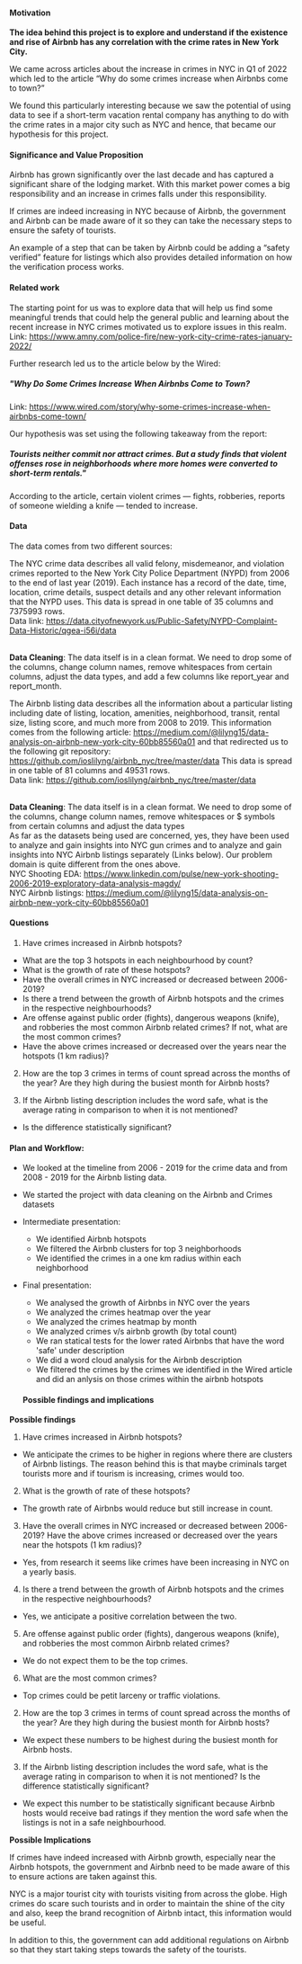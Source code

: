 #### Motivation

**The idea behind this project is to explore and understand if the existence and rise of Airbnb has any correlation with the crime rates in New York City.** <br>


We came across articles about the increase in crimes in NYC in Q1 of 2022 which led to the article “Why do some crimes increase when Airbnbs come to town?” 

We found this particularly interesting because we saw the potential of using data to see if a short-term vacation rental company has anything to do with the crime rates in a major city such as NYC and hence, that became our hypothesis for this project.

#### Significance and Value Proposition
Airbnb has grown significantly over the last decade and has captured a significant share of the lodging market. With this market power comes a big responsibility and an increase in crimes falls under this responsibility.

If crimes are indeed increasing in NYC because of Airbnb, the government and Airbnb can be made aware of it so they can take the necessary steps to ensure the safety of tourists.

An example of a step that can be taken by Airbnb could be adding a “safety verified” feature for listings which also provides detailed information on how the verification process works.

#### Related work
The starting point for us was to explore data that will help us find some meaningful trends that could help the general public and learning about the recent increase in NYC crimes motivated us to explore issues in this realm. <br>
Link: https://www.amny.com/police-fire/new-york-city-crime-rates-january-2022/

Further research led us to the article below by the Wired:
##### "Why Do Some Crimes Increase When Airbnbs Come to Town?
Link: https://www.wired.com/story/why-some-crimes-increase-when-airbnbs-come-town/

Our hypothesis was set using the following takeaway from the report: <br>
##### Tourists neither commit nor attract crimes. But a study finds that violent offenses rose in neighborhoods where more homes were converted to short-term rentals."

According to the article, certain violent crimes — fights, robberies, reports of someone wielding a knife — tended to increase.

#### Data

The data comes from two different sources:

The NYC crime data describes all valid felony, misdemeanor, and violation crimes reported to the New York City Police Department (NYPD) from 2006 to the end of last year (2019). Each instance has a record of the date, time, location, crime details, suspect details and any other relevant information that the NYPD uses. This data is spread in one table of 35 columns and 7375993 rows. <br>
Data link: https://data.cityofnewyork.us/Public-Safety/NYPD-Complaint-Data-Historic/qgea-i56i/data <br><br>

**Data Cleaning**: The data itself is in a clean format. We need to drop some of the columns, change column names, remove whitespaces from certain columns, adjust the data types, and add a few columns like report_year and report_month.

The Airbnb listing data describes all the information about a particular listing including date of listing, location, amenities, neighborhood, transit, rental size, listing score, and much more from 2008 to 2019. This information comes from the following article: https://medium.com/@lilyng15/data-analysis-on-airbnb-new-york-city-60bb85560a01 and that redirected us to the following git repository: https://github.com/ioslilyng/airbnb_nyc/tree/master/data
This data is spread in one table of 81 columns and 49531 rows. <br>
Data link: https://github.com/ioslilyng/airbnb_nyc/tree/master/data<br><br>


**Data Cleaning**: The data itself is in a clean format. We need to drop some of the columns, change column names, remove whitespaces or $ symbols from certain columns and adjust the data types
<br>
As far as the datasets being used are concerned, yes, they have been used to analyze and gain insights into NYC gun crimes and to analyze and gain insights into NYC Airbnb listings separately (Links below). Our problem domain is quite different from the ones above.
<br>
NYC Shooting EDA:
https://www.linkedin.com/pulse/new-york-shooting-2006-2019-exploratory-data-analysis-magdy/ 
<br>
NYC Airbnb listings: https://medium.com/@lilyng15/data-analysis-on-airbnb-new-york-city-60bb85560a01

#### Questions

1) Have crimes increased in Airbnb hotspots?
  * What are the top 3 hotspots in each neighbourhood by count?
  * What is the growth of rate of these hotspots?
  * Have the overall crimes in NYC increased or decreased between 2006-2019? 
  * Is there a trend between the growth of Airbnb hotspots and the crimes in the respective neighbourhoods?
  * Are offense against public order (fights), dangerous weapons (knife), and robberies the most common Airbnb related crimes? If not, what are the most common crimes?
  * Have the above crimes increased or decreased over the years near the hotspots (1 km radius)?

2) How are the top 3 crimes in terms of count spread across the months of the year? Are they high during the busiest month for Airbnb hosts?

3) If the Airbnb listing description includes the word safe, what is the average rating in comparison to when it is not mentioned? 
  * Is the difference statistically significant?

#### Plan and Workflow:

*   We looked at the timeline from 2006 - 2019 for the crime data and from 2008 - 2019 for the Airbnb listing data.

*   We started the project with data cleaning on the Airbnb and Crimes datasets
    
*   Intermediate presentation:
    *   We identified Airbnb hotspots 
    *   We filtered the Airbnb clusters for top 3 neighborhoods 
    *   We identified the crimes in a one km radius within each neighborhood

*   Final presentation:
    *   We analysed the growth of Airbnbs in NYC over the years
    *   We analyzed the crimes heatmap over the year
    *   We analyzed the crimes heatmap by month
    *   We analyzed crimes v/s airbnb growth (by total count)
    *   We ran statical tests for the lower rated Airbnbs that have the word 'safe' under description
    *   We did a word cloud analysis for the Airbnb description
    *   We filtered the crimes by the crimes we identified in the Wired article and did an anlysis on those crimes within the airbnb hotspots


    #### Possible findings and implications
**Possible findings**

1) Have crimes increased in Airbnb hotspots?
- We anticipate the crimes to be higher in regions where there are clusters of Airbnb listings. The reason behind this is that maybe criminals target tourists more and if tourism is increasing, crimes would too.

2) What is the growth of rate of these hotspots?
- The growth rate of Airbnbs would reduce but still increase in count.

3) Have the overall crimes in NYC increased or decreased between 2006-2019? Have the above crimes increased or decreased over the years near the hotspots (1 km radius)?
- Yes, from research it seems like crimes have been increasing in NYC on a yearly basis.

4) Is there a trend between the growth of Airbnb hotspots and the crimes in the respective neighbourhoods?
- Yes, we anticipate a positive correlation between the two.

5) Are offense against public order (fights), dangerous weapons (knife), and robberies the most common Airbnb related crimes? 
- We do not expect them to be the top crimes. 

6) What are the most common crimes?
- Top crimes could be petit larceny or traffic violations.

2) How are the top 3 crimes in terms of count spread across the months of the year? Are they high during the busiest month for Airbnb hosts?
- We expect these numbers to be highest during the busiest month for Airbnb hosts.

3) If the Airbnb listing description includes the word safe, what is the average rating in comparison to when it is not mentioned?
Is the difference statistically significant?
- We expect this number to be statistically significant because Airbnb hosts would receive bad ratings if they mention the word safe when the listings is not in a safe neighbourhood.

**Possible Implications**

If crimes have indeed increased with Airbnb growth, especially near the Airbnb hotspots, the government and Airbnb need to be made aware of this to ensure actions are taken against this. 

NYC is a major tourist city with tourists visiting from across the globe. High crimes do scare such tourists and in order to maintain the shine of the city and also, keep the brand recognition of Airbnb intact, this information would be useful.

In addition to this, the government can add additional regulations on Airbnb so that they start taking steps towards the safety of the tourists.
